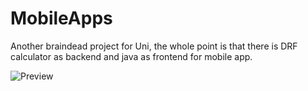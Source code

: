 # MobileApps

Another braindead project for Uni, the whole point is that there is DRF calculator as backend and java as frontend for mobile app.


![Preview](https://github.com/tmy26/MobileAppsT/assets/53127384/b9c46a06-45d1-485b-824b-52c89be31d92)
